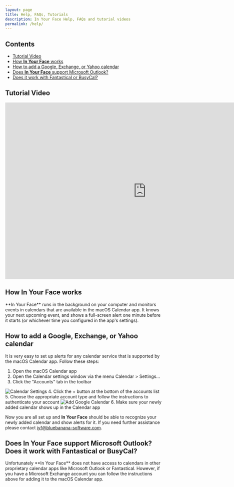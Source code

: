 ```yaml
---
layout: page
title: Help, FAQs, Tutorials
description: In Your Face Help, FAQs and tutorial videos
permalink: /help/
---
```


## Contents

* <a href="#tutorial-video">Tutorial Video</a>
* <a href="#how-iyf-works">How **In Your Face** works</a>
* <a href="#how-to-add-google">How to add a Google, Exchange, or Yahoo calendar</a>
* <a href="#outlook">Does **In Your Face** support Microsoft Outlook?</a>
* <a href="#outlook">Does it work with Fantastical or BusyCal?</a>

<h2 id="tutorial-video">Tutorial Video</h2>

<p>
<iframe width="900" height="565" src="https://www.youtube-nocookie.com/embed/_AwQvXB218Q" title="YouTube video player" frameborder="0" allow="accelerometer; autoplay; clipboard-write; encrypted-media; gyroscope; picture-in-picture" allowfullscreen></iframe>
</p>

<h2 id="how-iyf-works">How <strong>In Your Face</strong> works</h2>
**In Your Face** runs in the background on your computer and monitors events in calendars that are available in the macOS Calendar app.
It knows your next upcoming event, and shows a full-screen alert one minute before it starts (or whichever time you configured in the app's settings).

<h2 id="how-to-add-google"> How to add a Google, Exchange, or Yahoo calendar</h2>
It is very easy to set up alerts for any calendar service that is supported by the macOS Calendar app. Follow these steps:

1. Open the macOS Calendar app
2. Open the Calendar settings window via the menu Calendar > Settings…
3. Click the "Accounts" tab in the toolbar
<img class="help-screenshot" src="../images/help_calendar_prefs.png" alt="Calendar Settings">
4. Click the + button at the bottom of the accounts list
5. Choose the appropriate account type and follow the instructions to authenticate your account
<img class="help-screenshot" src="../images/help_calendar_google.png" alt="Add Google Calendar">
6. Make sure your newly added calendar shows up in the Calendar app

Now you are all set up and **In Your Face** should be able to recognize your newly added calendar and show alerts for it.
If you need further assistance please contact [iyf@bluebanana-software.com](mailto:iyf@bluebanana-software.com).

<h2 id="outlook"> Does <strong>In Your Face</strong> support Microsoft Outlook?<br>Does it work with Fantastical or BusyCal?</h2>
Unfortunately **In Your Face** does not have access to calendars in other proprietary calendar apps like Microsoft Outlook or Fantastical.
However, if you have a Microsoft Exchange account you can follow the instructions above for adding it to the macOS Calendar app.
